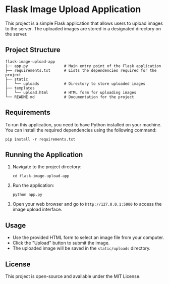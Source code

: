 # Flask Image Upload Application

This project is a simple Flask application that allows users to upload images to the server. The uploaded images are stored in a designated directory on the server.

## Project Structure

```
flask-image-upload-app
├── app.py                # Main entry point of the Flask application
├── requirements.txt      # Lists the dependencies required for the project
├── static
│   └── uploads           # Directory to store uploaded images
├── templates
│   └── upload.html       # HTML form for uploading images
└── README.md             # Documentation for the project
```

## Requirements

To run this application, you need to have Python installed on your machine. You can install the required dependencies using the following command:

```
pip install -r requirements.txt
```

## Running the Application

1. Navigate to the project directory:

   ```
   cd flask-image-upload-app
   ```

2. Run the application:

   ```
   python app.py
   ```

3. Open your web browser and go to `http://127.0.0.1:5000` to access the image upload interface.

## Usage

- Use the provided HTML form to select an image file from your computer.
- Click the "Upload" button to submit the image.
- The uploaded image will be saved in the `static/uploads` directory.

## License

This project is open-source and available under the MIT License.